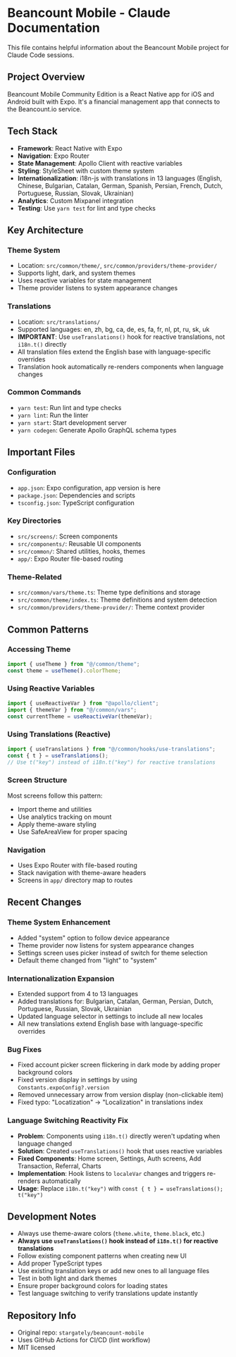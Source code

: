 # Beancount Mobile - Claude Documentation

This file contains helpful information about the Beancount Mobile project for Claude Code sessions.

## Project Overview

Beancount Mobile Community Edition is a React Native app for iOS and Android built with Expo. It's a financial management app that connects to the Beancount.io service.

## Tech Stack

- **Framework**: React Native with Expo
- **Navigation**: Expo Router
- **State Management**: Apollo Client with reactive variables
- **Styling**: StyleSheet with custom theme system
- **Internationalization**: i18n-js with translations in 13 languages (English, Chinese, Bulgarian, Catalan, German, Spanish, Persian, French, Dutch, Portuguese, Russian, Slovak, Ukrainian)
- **Analytics**: Custom Mixpanel integration
- **Testing**: Use `yarn test` for lint and type checks

## Key Architecture

### Theme System

- Location: `src/common/theme/`, `src/common/providers/theme-provider/`
- Supports light, dark, and system themes
- Uses reactive variables for state management
- Theme provider listens to system appearance changes

### Translations

- Location: `src/translations/`
- Supported languages: en, zh, bg, ca, de, es, fa, fr, nl, pt, ru, sk, uk
- **IMPORTANT**: Use `useTranslations()` hook for reactive translations, not `i18n.t()` directly
- All translation files extend the English base with language-specific overrides
- Translation hook automatically re-renders components when language changes

### Common Commands

- `yarn test`: Run lint and type checks
- `yarn lint`: Run the linter
- `yarn start`: Start development server
- `yarn codegen`: Generate Apollo GraphQL schema types

## Important Files

### Configuration

- `app.json`: Expo configuration, app version is here
- `package.json`: Dependencies and scripts
- `tsconfig.json`: TypeScript configuration

### Key Directories

- `src/screens/`: Screen components
- `src/components/`: Reusable UI components
- `src/common/`: Shared utilities, hooks, themes
- `app/`: Expo Router file-based routing

### Theme-Related

- `src/common/vars/theme.ts`: Theme type definitions and storage
- `src/common/theme/index.ts`: Theme definitions and system detection
- `src/common/providers/theme-provider/`: Theme context provider

## Common Patterns

### Accessing Theme

```typescript
import { useTheme } from "@/common/theme";
const theme = useTheme().colorTheme;
```

### Using Reactive Variables

```typescript
import { useReactiveVar } from "@apollo/client";
import { themeVar } from "@/common/vars";
const currentTheme = useReactiveVar(themeVar);
```

### Using Translations (Reactive)

```typescript
import { useTranslations } from "@/common/hooks/use-translations";
const { t } = useTranslations();
// Use t("key") instead of i18n.t("key") for reactive translations
```

### Screen Structure

Most screens follow this pattern:

- Import theme and utilities
- Use analytics tracking on mount
- Apply theme-aware styling
- Use SafeAreaView for proper spacing

### Navigation

- Uses Expo Router with file-based routing
- Stack navigation with theme-aware headers
- Screens in `app/` directory map to routes

## Recent Changes

### Theme System Enhancement

- Added "system" option to follow device appearance
- Theme provider now listens for system appearance changes
- Settings screen uses picker instead of switch for theme selection
- Default theme changed from "light" to "system"

### Internationalization Expansion

- Extended support from 4 to 13 languages
- Added translations for: Bulgarian, Catalan, German, Persian, Dutch, Portuguese, Russian, Slovak, Ukrainian
- Updated language selector in settings to include all new locales
- All new translations extend English base with language-specific overrides

### Bug Fixes

- Fixed account picker screen flickering in dark mode by adding proper background colors
- Fixed version display in settings by using `Constants.expoConfig?.version`
- Removed unnecessary arrow from version display (non-clickable item)
- Fixed typo: "Locatization" → "Localization" in translations index

### Language Switching Reactivity Fix

- **Problem**: Components using `i18n.t()` directly weren't updating when language changed
- **Solution**: Created `useTranslations()` hook that uses reactive variables
- **Fixed Components**: Home screen, Settings, Auth screens, Add Transaction, Referral, Charts
- **Implementation**: Hook listens to `localeVar` changes and triggers re-renders automatically
- **Usage**: Replace `i18n.t("key")` with `const { t } = useTranslations(); t("key")`

## Development Notes

- Always use theme-aware colors (`theme.white`, `theme.black`, etc.)
- **Always use `useTranslations()` hook instead of `i18n.t()` for reactive translations**
- Follow existing component patterns when creating new UI
- Add proper TypeScript types
- Use existing translation keys or add new ones to all language files
- Test in both light and dark themes
- Ensure proper background colors for loading states
- Test language switching to verify translations update instantly

## Repository Info

- Original repo: `stargately/beancount-mobile`
- Uses GitHub Actions for CI/CD (lint workflow)
- MIT licensed
